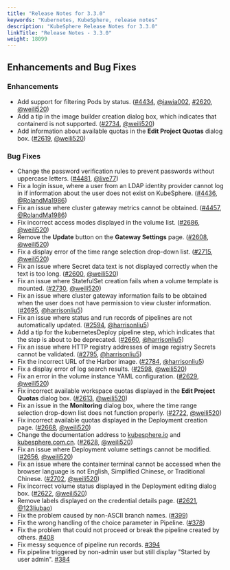 ```yaml
---
title: "Release Notes for 3.3.0"
keywords: "Kubernetes, KubeSphere, release notes"
description: "KubeSphere Release Notes for 3.3.0"
linkTitle: "Release Notes - 3.3.0"
weight: 18099
---
```


## Enhancements and Bug Fixes

### Enhancements

- Add support for filtering Pods by status. ([#4434](https://github.com/kubesphere/kubesphere/pull/4434), [@iawia002](https://github.com/iawia002), [#2620](https://github.com/kubesphere/console/pull/2620), [@weili520](https://github.com/weili520))
- Add a tip in the image builder creation dialog box, which indicates that containerd is not supported. ([#2734](https://github.com/kubesphere/console/pull/2734), [@weili520](https://github.com/weili520))
- Add information about available quotas in the **Edit Project Quotas** dialog box. ([#2619](https://github.com/kubesphere/console/pull/2619), [@weili520](https://github.com/weili520))

### Bug Fixes

- Change the password verification rules to prevent passwords without uppercase letters. ([#4481](https://github.com/kubesphere/kubesphere/pull/4481), [@live77](https://github.com/live77))
- Fix a login issue, where a user from an LDAP identity provider cannot log in if information about the user does not exist on KubeSphere. ([#4436](https://github.com/kubesphere/kubesphere/pull/4436), [@RolandMa1986](https://github.com/RolandMa1986))
- Fix an issue where cluster gateway metrics cannot be obtained. ([#4457](https://github.com/kubesphere/kubesphere/pull/4457), [@RolandMa1986](https://github.com/RolandMa1986))
- Fix incorrect access modes displayed in the volume list. ([#2686](https://github.com/kubesphere/console/pull/2686), [@weili520](https://github.com/weili520))
- Remove the **Update** button on the **Gateway Settings** page. ([#2608](https://github.com/kubesphere/console/pull/2608), [@weili520](https://github.com/weili520))
- Fix a display error of the time range selection drop-down list. ([#2715](https://github.com/kubesphere/console/pull/2715), [@weili520](https://github.com/weili520))
- Fix an issue where Secret data text is not displayed correctly when the text is too long. ([#2600](https://github.com/kubesphere/console/pull/2600), [@weili520](https://github.com/weili520))
- Fix an issue where StatefulSet creation fails when a volume template is mounted. ([#2730](https://github.com/kubesphere/console/pull/2730), [@weili520](https://github.com/weili520))
- Fix an issue where cluster gateway information fails to be obtained when the user does not have permission to view cluster information. ([#2695](https://github.com/kubesphere/console/pull/2695), [@harrisonliu5](https://github.com/harrisonliu5))
- Fix an issue where status and run records of pipelines are not automatically updated. ([#2594](https://github.com/kubesphere/console/pull/2594), [@harrisonliu5](https://github.com/harrisonliu5))
- Add a tip for the kubernetesDeploy pipeline step, which indicates that the step is about to be deprecated. ([#2660](https://github.com/kubesphere/console/pull/2660), [@harrisonliu5](https://github.com/harrisonliu5))
- Fix an issue where HTTP registry addresses of image registry Secrets cannot be validated. ([#2795](https://github.com/kubesphere/console/pull/2795), [@harrisonliu5](https://github.com/harrisonliu5))
- Fix the incorrect URL of the Harbor image. ([#2784](https://github.com/kubesphere/console/pull/2784), [@harrisonliu5](https://github.com/harrisonliu5))
- Fix a display error of log search results. ([#2598](https://github.com/kubesphere/console/pull/2598), [@weili520](https://github.com/weili520))
- Fix an error in the volume instance YAML configuration. ([#2629](https://github.com/kubesphere/console/pull/2629), [@weili520](https://github.com/weili520))
- Fix incorrect available workspace quotas displayed in the **Edit Project Quotas** dialog box. ([#2613](https://github.com/kubesphere/console/pull/2613), [@weili520](https://github.com/weili520))
- Fix an issue in the **Monitoring** dialog box, where the time range selection drop-down list does not function properly. ([#2722](https://github.com/kubesphere/console/pull/2722), [@weili520](https://github.com/weili520))
- Fix incorrect available quotas displayed in the Deployment creation page. ([#2668](https://github.com/kubesphere/console/pull/2668), [@weili520](https://github.com/weili520))
- Change the documentation address to [kubesphere.io](http://kubesphere.io/) and [kubesphere.com.cn](http://kubesphere.com.cn/). ([#2628](https://github.com/kubesphere/console/pull/2628), [@weili520](https://github.com/weili520))
- Fix an issue where Deployment volume settings cannot be modified. ([#2656](https://github.com/kubesphere/console/pull/2656), [@weili520](https://github.com/weili520))
- Fix an issue where the container terminal cannot be accessed when the browser language is not English, Simplified Chinese, or Traditional Chinese. ([#2702](https://github.com/kubesphere/console/pull/2702), [@weili520](https://github.com/weili520))
- Fix incorrect volume status displayed in the Deployment editing dialog box. ([#2622](https://github.com/kubesphere/console/pull/2622), [@weili520](https://github.com/weili520))
- Remove labels displayed on the credential details page. ([#2621](https://github.com/kubesphere/console/pull/2621), [@123liubao](https://github.com/123liubao))
- Fix the problem caused by non-ASCII branch names. ([#399](https://github.com/kubesphere/ks-devops/pull/399))
- Fix the wrong handling of the choice parameter in Pipeline. ([#378](https://github.com/kubesphere/ks-devops/pull/378))
- Fix the problem that could not proceed or break the pipeline created by others. [#408](https://github.com/kubesphere/ks-devops/pull/408)
- Fix messy sequence of pipeline run records. [#394](https://github.com/kubesphere/ks-devops/pull/394)
- Fix pipeline triggered by non-admin user but still display "Started by user admin". [#384](https://github.com/kubesphere/ks-devops/pull/384)
